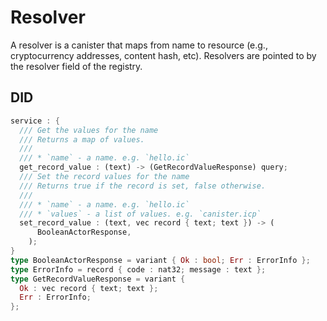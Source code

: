 # Resolver

A resolver is a canister that maps from name to resource (e.g., cryptocurrency addresses, content hash, etc). Resolvers are pointed to by the resolver field of the registry.

## DID

```rust
service : {
  /// Get the values for the name
  /// Returns a map of values.
  ///
  /// * `name` - a name. e.g. `hello.ic`
  get_record_value : (text) -> (GetRecordValueResponse) query;
  /// Set the record values for the name
  /// Returns true if the record is set, false otherwise.
  ///
  /// * `name` - a name. e.g. `hello.ic`
  /// * `values` - a list of values. e.g. `canister.icp`
  set_record_value : (text, vec record { text; text }) -> (
      BooleanActorResponse,
    );
}
type BooleanActorResponse = variant { Ok : bool; Err : ErrorInfo };
type ErrorInfo = record { code : nat32; message : text };
type GetRecordValueResponse = variant {
  Ok : vec record { text; text };
  Err : ErrorInfo;
};
```